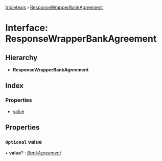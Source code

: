 [tripletexjs](../README.md) › [ResponseWrapperBankAgreement](responsewrapperbankagreement.md)

# Interface: ResponseWrapperBankAgreement

## Hierarchy

* **ResponseWrapperBankAgreement**

## Index

### Properties

* [value](responsewrapperbankagreement.md#optional-value)

## Properties

### `Optional` value

• **value**? : *[BankAgreement](bankagreement.md)*
